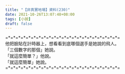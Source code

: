 ```yaml
---
title: "【非真實地場】資料(230)"
date: 2021-10-26T13:07:48+08:00
tags: [小說]
draft: false
---
```


=\*=\*=\*=\*=\*=\*=\*=\*=\*=\*=\*=\*=\*=\*=\*=\*=\*=\*=\*=\*=\*=\*=  
他把臉貼在計時器上，想看看到底哪個選手是她說的飛人。  
「三個數字的那個」她說。  
「就這麼簡單？」他說。  
「就這麼簡單」她說。   
=\*=\*=\*=\*=\*=\*=\*=\*=\*=\*=\*=\*=\*=\*=\*=\*=\*=\*=\*=\*=\*=\*=  
